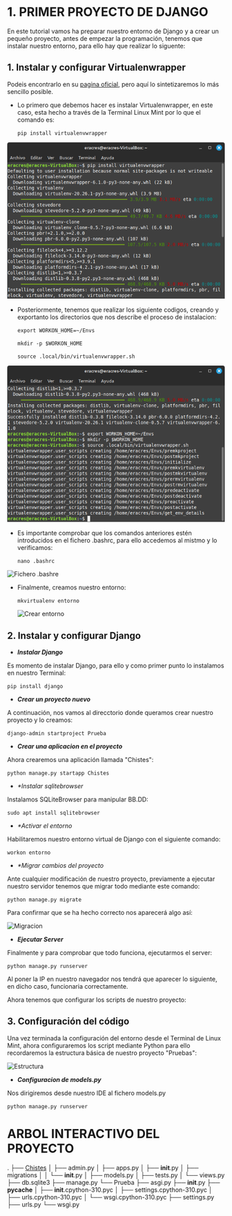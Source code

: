 # 1. PRIMER PROYECTO DE DJANGO

En este tutorial vamos ha preparar nuestro entorno de Django y a crear un pequeño proyecto, antes de empezar la programación, tenemos que instalar nuestro entorno, para ello hay que realizar lo siguente:

## 1. Instalar y configurar Virtualenwrapper 

Podeis encontrarlo en su [pagina oficial](https://virtualenvwrapper.readthedocs.io/en/latest/), pero aquí lo sintetizaremos lo más sencillo posible.

  * Lo primero que debemos hacer es instalar Virtualenwrapper, en este caso, esta hecho a través de la Terminal Linux      Mint por lo que el comando es: 
  
    ```
    pip install virtualenvwrapper
    ```
  <p align="center">
    <img src="../../../Imagenes/Django/Django1.png" alt="Instalar virtualenvwrapper" />
  </p> 
    
  * Posteriormente, tenemos que realizar los siguiente codigos, creando y exportanto los directorios que nos describe
    el proceso de instalacion:

    ```
    export WORKON_HOME=~/Envs
    ```
    ```
    mkdir -p $WORKON_HOME
    ```
    ```
    source .local/bin/virtualenvwrapper.sh
    ```

  <p align="center">
    <img src="../../../Imagenes/Django/Django2.png" alt="Comandos virtualenvwrapper" />
  </p> 
    
  * Es importante comprobar que los comandos anteriores estén introducidos en el fichero .bashrc, para ello accedemos      al mistmo y lo verificamos:
    
    ```
    nano .bashrc
    ```
  ![Fichero .bashre](Django3.png)  
    
  * Finalmente, creamos nuestro entorno:
    
    ```
    mkvirtualenv entorno
    ```
    ![Crear entorno](Django4.png)  

## 2. Instalar y configurar Django

- _**Instalar Django**_

Es momento de instalar Django, para ello y como primer punto lo instalamos en nuestro Terminal:

   ```
   pip install django
   ```

- _**Crear un proyecto nuevo**_ 

A continuación, nos vamos al direcctorio donde queramos crear nuestro proyecto y lo creamos:

   ```
   django-admin startproject Prueba
   ```

- _**Crear una aplicacion en el proyecto**_

Ahora crearemos una aplicación llamada "Chistes":

   ```
   python manage.py startapp Chistes
   ```

- _**Instalar sqlitebrowser*_

Instalamos SQLiteBrowser para manipular BB.DD:

   ```
   sudo apt install sqlitebrowser
   ```

- _**Activar el entorno*_

Habilitaremos nuestro entorno virtual de Django con el siguiente comando:

   ```
   workon entorno
   ```

- _**Migrar cambios del proyecto*_

Ante cualquier modificación de nuestro proyecto, previamente a ejecutar nuestro servidor tenemos que migrar todo mediante este comando:

   ```
   python manage.py migrate
   ```

Para confirmar que se ha hecho correcto nos aparecerá algo así:

![Migracion](Django11.png)


- _**Ejecutar Server**_

Finalmente y para comprobar que todo funciona, ejecutarmos el server:

   ```
   python manage.py runserver
   ```
Al poner la IP en nuestro navegador nos tendrá que aparecer lo siguiente, en dicho caso, funcionaria correctamente.

Ahora tenemos que configurar los scripts de nuestro proyecto:

## 3. Configuración del código

Una vez terminada la configuración del entorno desde el Terminal de Linux Mint, ahora configuraremos los script mediante Python para ello recordaremos la estructura básica de nuestro proyecto "Pruebas":

![Estructura](Django8.png)

- _**Configuracion de models.py**_

Nos dirigiremos desde nuestro IDE al fichero models.py

   ```
   python manage.py runserver
   ```


# ARBOL INTERACTIVO DEL PROYECTO
.
├── [Chistes](Prueba/Chistes)
│   ├── admin.py
│   ├── apps.py
│   ├── __init__.py
│   ├── migrations
│   │   └── __init__.py
│   ├── models.py
│   ├── tests.py
│   └── views.py
├── db.sqlite3
├── manage.py
└── Prueba
    ├── asgi.py
    ├── __init__.py
    ├── __pycache__
    │   ├── __init__.cpython-310.pyc
    │   ├── settings.cpython-310.pyc
    │   ├── urls.cpython-310.pyc
    │   └── wsgi.cpython-310.pyc
    ├── settings.py
    ├── urls.py
    └── wsgi.py



